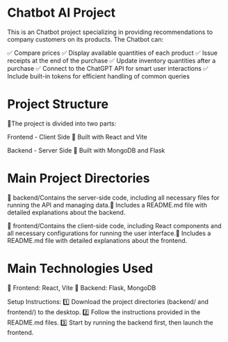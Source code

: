 # Chatbot AI Project

This is an Chatbot project specializing in providing recommendations to company customers on its products. The Chatbot can:

✅ Compare prices
✅ Display available quantities of each product
✅ Issue receipts at the end of the purchase
✅ Update inventory quantities after a purchase
✅ Connect to the ChatGPT API for smart user interactions
✅ Include built-in tokens for efficient handling of common queries

# Project Structure

📌The project is divided into two parts:

Frontend - Client Side 📌 Built with React and Vite

Backend - Server Side 📌 Built with MongoDB and Flask

# Main Project Directories

📂 backend/Contains the server-side code, including all necessary files for running the API and managing data.📌 Includes a README.md file with detailed explanations about the backend.

📂 frontend/Contains the client-side code, including React components and all necessary configurations for running the user interface.📌 Includes a README.md file with detailed explanations about the frontend.

# Main Technologies Used

🚀 Frontend: React, Vite
🚀 Backend: Flask, MongoDB

Setup Instructions:
1️⃣ Download the project directories (backend/ and frontend/) to the desktop.
2️⃣ Follow the instructions provided in the README.md files.
3️⃣ Start by running the backend first, then launch the frontend.

